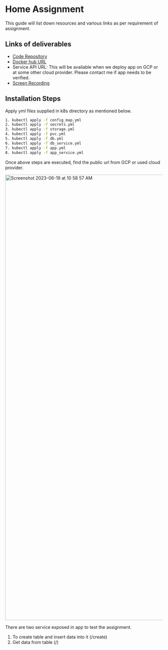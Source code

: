 # Home Assignment
This guide will list down resources and various links as per requirement of assignment.

## Links of deliverables

- [Code Repository ](https://github.com/ranamanoj114/Kubernetes_micro_service)
- [Docker hub URL](https://hub.docker.com/repository/docker/manojrana114/kubernetes_micro_service/general)
- Service API URL: This will be available when we deploy app on GCP or at some other cloud provider. Please contact me if app needs to be verified.
- [Screen Recording]()

## Installation Steps
Apply yml files supplied in k8s directory as mentioned below.

```sh
1. kubectl apply -f config_map.yml
2. kubectl apply -f secrets.yml
3. kubectl apply -f storage.yml
4. kubectl apply -f pvc.yml
5. kubectl apply -f db.yml
6. kubectl apply -f db_service.yml
7. kubectl apply -f app.yml
8. kubectl apply -f app_service.yml
```

Once above steps are executed, find the public url from GCP or used cloud provider.



<img width="1421" alt="Screenshot 2023-06-19 at 10 58 57 AM" src="https://github.com/ranamanoj114/Kubernetes_micro_service/assets/114919655/1baa92bc-8da8-4cb2-869d-48a85fbb465d">

There are two service exposed in app to test the assignment.
1. To create table and insert data into it (/create)
2. Get data from table (/)

